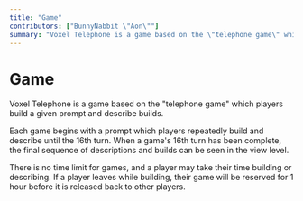 ```yaml
---
title: "Game"
contributors: ["BunnyNabbit \"Aon\""]
summary: "Voxel Telephone is a game based on the \"telephone game\" which players build a given prompt and describe builds."
---
```

# Game
Voxel Telephone is a game based on the "telephone game" which players build a given prompt and describe builds.

Each game begins with a prompt which players repeatedly build and describe until the 16th turn. When a game's 16th turn has been complete, the final sequence of descriptions and builds can be seen in the view level.

There is no time limit for games, and a player may take their time building or describing. If a player leaves while building, their game will be reserved for 1 hour before it is released back to other players.